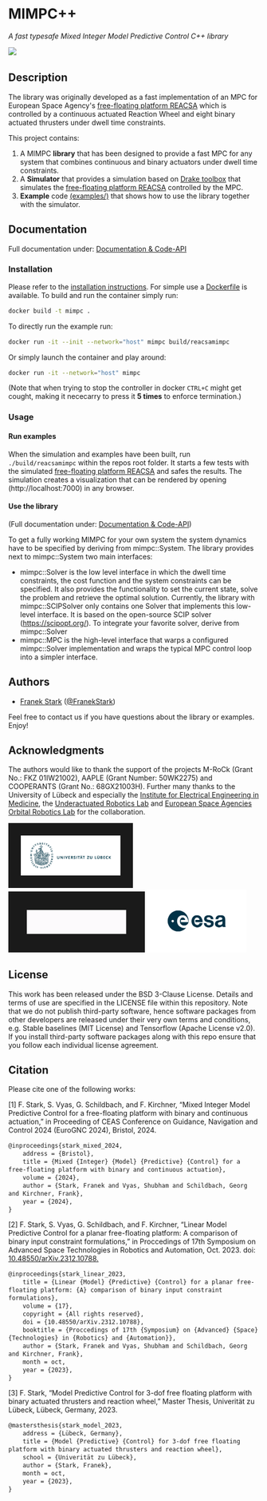# MIMPC++
_A fast typesafe Mixed Integer Model Predictive Control C++ library_

![](media/mpc_letter.gif)

## Description
The library was originally developed as a fast implementation
of an MPC for European Space Agency's [free-floating platform REACSA](https://www.researchgate.net/profile/Gunter-Just/publication/374631799_REACSA_Actuated_Floating_Platform_for_Orbital_Robotic_Concept_Testing_and_Control_Software_Development/links/6527d23161c4044c404e6c7d/REACSA-Actuated-Floating-Platform-for-Orbital-Robotic-Concept-Testing-and-Control-Software-Development.pdf)
which is controlled by a continuous actuated Reaction Wheel and eight binary actuated thrusters under dwell time constraints.


This project contains:
1. A MIMPC __library__ that has been designed to provide a fast MPC for any system that combines continuous and binary actuators under dwell time constraints.
2. A __Simulator__ that provides a simulation based on [Drake toolbox](https://drake.mit.edu/) that simulates the [free-floating platform REACSA](https://www.researchgate.net/profile/Gunter-Just/publication/374631799_REACSA_Actuated_Floating_Platform_for_Orbital_Robotic_Concept_Testing_and_Control_Software_Development/links/6527d23161c4044c404e6c7d/REACSA-Actuated-Floating-Platform-for-Orbital-Robotic-Concept-Testing-and-Control-Software-Development.pdf) controlled by the MPC.
3. __Example__ code [(examples/)](examples/esa_reacsa/main.cpp) that shows how to use the library together with the simulator.

## Documentation
Full documentation under: [Documentation & Code-API](https://dfki-ric-underactuated-lab.github.io/mimpc/)
### Installation
Please refer to the [installation instructions](INSTALL.md). 
For simple use a [Dockerfile](Dockerfile) is available. To build and run the container simply run:
```bash
docker build -t mimpc .
```
To directly run the example run:
```bash
docker run -it --init --network="host" mimpc build/reacsamimpc
```
Or simply launch the container and play around:
```bash
docker run -it --network="host" mimpc 
```

(Note that when trying to stop the controller in docker `CTRL+C` might get cought, making it nececarry to press it **5 times** to enforce termination.)
### Usage
#### Run examples
When the simulation and examples have been built, run ```./build/reacsamimpc``` within the repos root folder.
It starts a few tests with the simulated [free-floating platform REACSA](https://www.researchgate.net/profile/Gunter-Just/publication/374631799_REACSA_Actuated_Floating_Platform_for_Orbital_Robotic_Concept_Testing_and_Control_Software_Development/links/6527d23161c4044c404e6c7d/REACSA-Actuated-Floating-Platform-for-Orbital-Robotic-Concept-Testing-and-Control-Software-Development.pdf) and safes the results.
The simulation creates a visualization that can be rendered by opening (http://localhost:7000) in any browser.


#### Use the library
(Full documentation under: [Documentation & Code-API](https://dfki-ric-underactuated-lab.github.io/mimpc/))

To get a fully working MIMPC for your own system the system dynamics have to be specified by deriving from mimpc::System.
The library provides next to mimpc::System two main interfaces:
- mimpc::Solver is the low level interface in which the dwell time constraints, the cost function and the system constraints can be specified. 
It also provides the functionality to set the current state, solve the problem and retrieve the optimal solution. 
Currently, the library with mimpc::SCIPSolver only contains one Solver that implements this low-level interface. It is based on the open-source SCIP solver (https://scipopt.org/).
To integrate your favorite solver, derive from mimpc::Solver
- mimpc::MPC is the high-level interface that warps a configured mimpc::Solver implementation and wraps the typical MPC control loop into a simpler interface.

## Authors
- [Franek Stark](https://robotik.dfki-bremen.de/de/ueber-uns/mitarbeiter/person/frst03) ([@FranekStark](https://github.com/FranekStark))

Feel free to contact us if you have questions about the library or examples. Enjoy!

## Acknowledgments
The authors would like to thank the support of the projects M-RoCk (Grant No.: FKZ 01IW21002), AAPLE (Grant Number: 50WK2275) and COOPERANTS (Grant No.: 68GX21003H).
Further many thanks to the University of Lübeck and especially the [Institute for Electrical Engineering in Medicine](https://www.ime.uni-luebeck.de/institute), the [Underactuated Robotics Lab](https://robotik.dfki-bremen.de/en/research/research-facilities-labs/underactuated-lab) and [European Space Agencies Orbital Robotics Lab](https://technology.esa.int/lab/automation-and-robotics-laboratories) for the collaboration.

<img src="media/Logo_Uni_Luebeck_1200dpi.png" width="200" border="25 solid transparent" />
<img src="media/Logo_Underactuated_Lab.gif" width="200" border="37 solid transparent"/>
<img src="media/ESA_logo_2020_Deep.png" width="200"/>

## License
This work has been released under the BSD 3-Clause License. Details and terms of use are specified in the LICENSE file within this repository. Note that we do not publish third-party software, hence software packages from other developers are released under their very own terms and conditions, e.g. Stable baselines (MIT License) and Tensorflow (Apache License v2.0). If you install third-party software packages along with this repo ensure that you follow each individual license agreement.

## Citation
Please cite one of the following works:

[1] F. Stark, S. Vyas, G. Schildbach, and F. Kirchner, “Mixed Integer Model Predictive Control for a free-floating platform with binary and continuous actuation,” in Proceeding of CEAS Conference on Guidance, Navigation and Control 2024 (EuroGNC 2024), Bristol, 2024.
```
@inproceedings{stark_mixed_2024,
	address = {Bristol},
	title = {Mixed {Integer} {Model} {Predictive} {Control} for a free-floating platform with binary and continuous actuation},
	volume = {2024},
	author = {Stark, Franek and Vyas, Shubham and Schildbach, Georg and Kirchner, Frank},
	year = {2024},
}
```

[2] F. Stark, S. Vyas, G. Schildbach, and F. Kirchner, “Linear Model Predictive Control for a planar free-floating platform: A comparison of binary input constraint formulations,” in Proccedings of 17th Symposium on Advanced Space Technologies in Robotics and Automation, Oct. 2023. doi: [10.48550/arXiv.2312.10788.](https://arxiv.org/abs/2312.10788)
```
@inproceedings{stark_linear_2023,
	title = {Linear {Model} {Predictive} {Control} for a planar free-floating platform: {A} comparison of binary input constraint formulations},
	volume = {17},
	copyright = {All rights reserved},
	doi = {10.48550/arXiv.2312.10788},
	booktitle = {Proccedings of 17th {Symposium} on {Advanced} {Space} {Technologies} in {Robotics} and {Automation}},
	author = {Stark, Franek and Vyas, Shubham and Schildbach, Georg and Kirchner, Frank},
	month = oct,
	year = {2023},
}
```
[3] F. Stark, “Model Predictive Control for 3-dof free floating platform with binary actuated thrusters and reaction wheel,” Master Thesis, Univerität zu Lübeck, Lübeck, Germany, 2023.
```
@mastersthesis{stark_model_2023,
	address = {Lübeck, Germany},
	title = {Model {Predictive} {Control} for 3-dof free floating platform with binary actuated thrusters and reaction wheel},
	school = {Univerität zu Lübeck},
	author = {Stark, Franek},
	month = oct,
	year = {2023},
}
```
